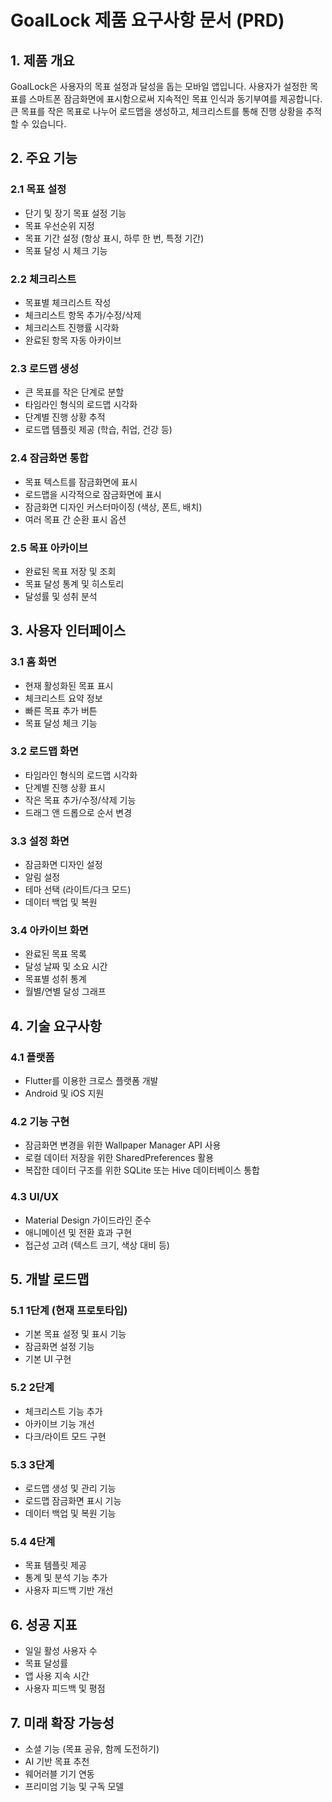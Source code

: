 # GoalLock 제품 요구사항 문서 (PRD)

## 1. 제품 개요

GoalLock은 사용자의 목표 설정과 달성을 돕는 모바일 앱입니다. 사용자가 설정한 목표를 스마트폰 잠금화면에 표시함으로써 지속적인 목표 인식과 동기부여를 제공합니다. 큰 목표를 작은 목표로 나누어 로드맵을 생성하고, 체크리스트를 통해 진행 상황을 추적할 수 있습니다.

## 2. 주요 기능

### 2.1 목표 설정

- 단기 및 장기 목표 설정 기능
- 목표 우선순위 지정
- 목표 기간 설정 (항상 표시, 하루 한 번, 특정 기간)
- 목표 달성 시 체크 기능

### 2.2 체크리스트

- 목표별 체크리스트 작성
- 체크리스트 항목 추가/수정/삭제
- 체크리스트 진행률 시각화
- 완료된 항목 자동 아카이브

### 2.3 로드맵 생성

- 큰 목표를 작은 단계로 분할
- 타임라인 형식의 로드맵 시각화
- 단계별 진행 상황 추적
- 로드맵 템플릿 제공 (학습, 취업, 건강 등)

### 2.4 잠금화면 통합

- 목표 텍스트를 잠금화면에 표시
- 로드맵을 시각적으로 잠금화면에 표시
- 잠금화면 디자인 커스터마이징 (색상, 폰트, 배치)
- 여러 목표 간 순환 표시 옵션

### 2.5 목표 아카이브

- 완료된 목표 저장 및 조회
- 목표 달성 통계 및 히스토리
- 달성률 및 성취 분석

## 3. 사용자 인터페이스

### 3.1 홈 화면

- 현재 활성화된 목표 표시
- 체크리스트 요약 정보
- 빠른 목표 추가 버튼
- 목표 달성 체크 기능

### 3.2 로드맵 화면

- 타임라인 형식의 로드맵 시각화
- 단계별 진행 상황 표시
- 작은 목표 추가/수정/삭제 기능
- 드래그 앤 드롭으로 순서 변경

### 3.3 설정 화면

- 잠금화면 디자인 설정
- 알림 설정
- 테마 선택 (라이트/다크 모드)
- 데이터 백업 및 복원

### 3.4 아카이브 화면

- 완료된 목표 목록
- 달성 날짜 및 소요 시간
- 목표별 성취 통계
- 월별/연별 달성 그래프

## 4. 기술 요구사항

### 4.1 플랫폼

- Flutter를 이용한 크로스 플랫폼 개발
- Android 및 iOS 지원

### 4.2 기능 구현

- 잠금화면 변경을 위한 Wallpaper Manager API 사용
- 로컬 데이터 저장을 위한 SharedPreferences 활용
- 복잡한 데이터 구조를 위한 SQLite 또는 Hive 데이터베이스 통합

### 4.3 UI/UX

- Material Design 가이드라인 준수
- 애니메이션 및 전환 효과 구현
- 접근성 고려 (텍스트 크기, 색상 대비 등)

## 5. 개발 로드맵

### 5.1 1단계 (현재 프로토타입)

- 기본 목표 설정 및 표시 기능
- 잠금화면 설정 기능
- 기본 UI 구현

### 5.2 2단계

- 체크리스트 기능 추가
- 아카이브 기능 개선
- 다크/라이트 모드 구현

### 5.3 3단계

- 로드맵 생성 및 관리 기능
- 로드맵 잠금화면 표시 기능
- 데이터 백업 및 복원 기능

### 5.4 4단계

- 목표 템플릿 제공
- 통계 및 분석 기능 추가
- 사용자 피드백 기반 개선

## 6. 성공 지표

- 일일 활성 사용자 수
- 목표 달성률
- 앱 사용 지속 시간
- 사용자 피드백 및 평점

## 7. 미래 확장 가능성

- 소셜 기능 (목표 공유, 함께 도전하기)
- AI 기반 목표 추천
- 웨어러블 기기 연동
- 프리미엄 기능 및 구독 모델
